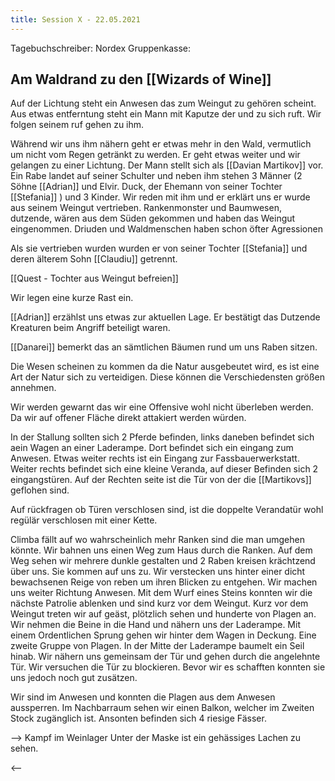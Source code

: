 ```yaml
---
title: Session X - 22.05.2021
---
```


Tagebuchschreiber: Nordex
Gruppenkasse: 

## Am Waldrand zu den [[Wizards of Wine]]

Auf der Lichtung steht ein Anwesen das zum Weingut zu gehören scheint. Aus etwas entferntung steht ein Mann mit Kaputze der und zu sich ruft. Wir folgen seinem ruf gehen zu ihm.

Während wir uns ihm nähern geht er etwas mehr in den Wald, vermutlich um nicht vom Regen getränkt zu werden. Er geht etwas weiter und wir gelangen zu einer Lichtung. Der Mann stellt sich als [[Davian Martikov]] vor. Ein Rabe landet auf seiner Schulter und neben ihm stehen 3 Männer (2 Söhne [[Adrian]] und Elvir. Duck, der Ehemann von seiner Tochter [[Stefania]] ) und 3 Kinder. Wir reden mit ihm und er erklärt uns er wurde aus seinem Weingut vertrieben. 
Rankenmonster und Baumwesen, dutzende, wären aus dem Süden gekommen und haben das Weingut eingenommen. Driuden und Waldmenschen haben schon öfter Agressionen 

Als sie vertrieben wurden wurden er von seiner Tochter [[Stefania]] und deren älterem Sohn [[Claudiu]] getrennt.

[[Quest - Tochter aus Weingut befreien]]

Wir legen eine kurze Rast ein.

[[Adrian]] erzählst uns etwas zur aktuellen Lage. Er bestätigt das Dutzende Kreaturen beim Angriff beteiligt waren.

[[Danarei]] bemerkt das an sämtlichen Bäumen rund um uns Raben sitzen.

Die Wesen scheinen zu kommen da die Natur ausgebeutet wird, es ist eine Art der Natur sich zu verteidigen. Diese können die Verschiedensten größen annehmen.

Wir werden gewarnt das wir eine Offensive wohl nicht überleben werden. Da wir auf offener Fläche direkt attakiert werden würden.

In der Stallung sollten sich 2 Pferde befinden, links daneben befindet sich aein Wagen an einer Laderampe. Dort befindet sich ein eingang zum Anwesen. Etwas weiter rechts ist ein Eingang zur Fassbauerwerkstatt.
Weiter rechts befindet sich eine kleine Veranda, auf dieser Befinden sich 2 eingangstüren. Auf der Rechten seite ist die Tür von der die [[Martikovs]] geflohen sind.

Auf rückfragen ob Türen verschlosen sind, ist die doppelte Verandatür wohl regülär verschlosen mit einer Kette.

Climba fällt auf wo wahrscheinlich mehr Ranken sind die man umgehen könnte.
Wir bahnen uns einen Weg zum Haus durch die Ranken. Auf dem Weg sehen wir mehrere dunkle gestalten und 2 Raben kreisen krächtzend über uns. Sie kommen auf uns zu. Wir verstecken uns hinter einer dicht bewachsenen Reige von reben um ihren Blicken zu entgehen. Wir machen uns weiter Richtung Anwesen. Mit dem Wurf eines Steins konnten wir die nächste Patrolie ablenken und sind kurz vor dem Weingut. Kurz vor dem Weingut treten wir auf geäst, plötzlich sehen und hunderte von Plagen an. Wir nehmen die Beine in die Hand und nähern uns der Laderampe. 
Mit einem Ordentlichen Sprung gehen wir hinter dem Wagen in Deckung. Eine zweite Gruppe von Plagen. In der Mitte der Laderampe baumelt ein Seil hinab. 
Wir nähern uns gemeinsam der Tür und gehen durch die angelehnte Tür.
Wir versuchen die Tür zu blockieren. Bevor wir es schafften konnten sie uns jedoch noch gut zusätzen.

Wir sind im Anwesen und konnten die Plagen aus dem Anwesen aussperren.
Im Nachbarraum sehen wir einen Balkon, welcher im Zweiten Stock zugänglich ist. Ansonten befinden sich 4 riesige Fässer. 

--> Kampf im Weinlager
Unter der Maske ist ein gehässiges Lachen zu sehen.

<--